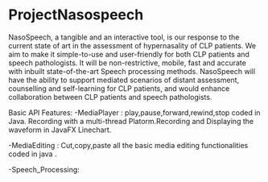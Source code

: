 # ProjectNasospeech


NasoSpeech, a tangible and an interactive tool, is our response to the current state of art in the assessment of hypernasality of CLP patients. We aim to make it simple-to-use and user-friendly for both CLP patients and speech pathologists. It will be non-restrictive, mobile, fast and accurate with inbuilt state-of-the-art Speech processing methods. NasoSpeech will have the ability to support mediated scenarios of distant assessment, counselling and self-learning for CLP patients, and would enhance collaboration between CLP patients and speech pathologists.



Basic API Features:
 -MediaPlayer :
               play,pause,forward,rewind,stop coded in Java.
               Recording with a multi-thread Platorm.Recording and Displaying the waveform in JavaFX Linechart.
               
 -MediaEditing :
               Cut,copy,paste all the basic media editing functionalities coded in java .
               
 -Speech_Processing:
               
